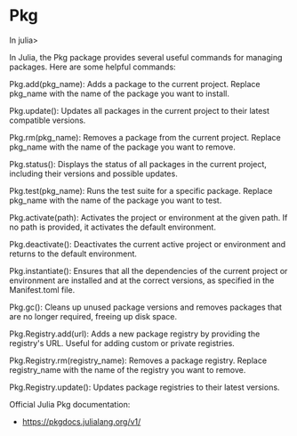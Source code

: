 # Pkg

In julia>

In Julia, the Pkg package provides several useful commands for managing packages. Here are some helpful commands:

Pkg.add(pkg_name): Adds a package to the current project. Replace pkg_name with the name of the package you want to install.

Pkg.update(): Updates all packages in the current project to their latest compatible versions.

Pkg.rm(pkg_name): Removes a package from the current project. Replace pkg_name with the name of the package you want to remove.

Pkg.status(): Displays the status of all packages in the current project, including their versions and possible updates.

Pkg.test(pkg_name): Runs the test suite for a specific package. Replace pkg_name with the name of the package you want to test.

Pkg.activate(path): Activates the project or environment at the given path. If no path is provided, it activates the default environment.

Pkg.deactivate(): Deactivates the current active project or environment and returns to the default environment.

Pkg.instantiate(): Ensures that all the dependencies of the current project or environment are installed and at the correct versions, as specified in the Manifest.toml file.

Pkg.gc(): Cleans up unused package versions and removes packages that are no longer required, freeing up disk space.

Pkg.Registry.add(url): Adds a new package registry by providing the registry's URL. Useful for adding custom or private registries.

Pkg.Registry.rm(registry_name): Removes a package registry. Replace registry_name with the name of the registry you want to remove.

Pkg.Registry.update(): Updates package registries to their latest versions.

Official Julia Pkg documentation:

- <https://pkgdocs.julialang.org/v1/>